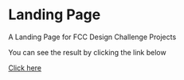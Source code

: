 # Landing Page
A Landing Page for FCC Design Challenge Projects

You can see the result by clicking the link below

<a href="https://codepen.io/not-xygen/full/BawrxeL">Click here</a>
